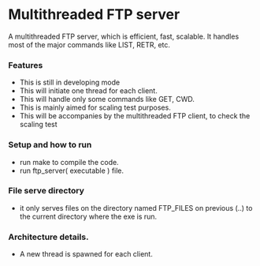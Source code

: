 # Multithreaded FTP server
A multithreaded FTP server, which is efficient, fast, scalable. It handles most of the major commands like LIST, RETR, etc.
### Features
* This is still in developing mode
* This will initiate one thread for each client. 
* This will handle only some commands like GET, CWD.
* This is mainly aimed for scaling test purposes.
* This will be accompanies by the multithreaded FTP client, to check the scaling test

### Setup and how to run
* run make to compile the code.
* run ftp_server( executable ) file.

### File serve directory
* it only serves files on the directory named FTP_FILES on previous (..) to the current directory where the exe is run.

### Architecture details.
* A new thread is spawned for each client.
